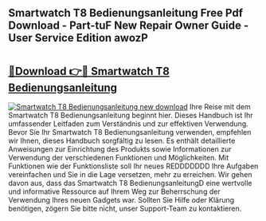 ## Smartwatch T8 Bedienungsanleitung Free Pdf Download - Part-tuF New Repair Owner Guide - User Service Edition awozP

# <h2><a href="http://df0tsgm.blite.top/?on=Smartwatch+T8+Bedienungsanleitung">🔗Download 👉🔴 Smartwatch T8 Bedienungsanleitung</a></h2>

[![Smartwatch T8 Bedienungsanleitung new download](https://i.imgur.com/lujVjoI.png)](http://df0tsgm.blite.top/?on=Smartwatch+T8+Bedienungsanleitung)
Ihre Reise mit dem Smartwatch T8 Bedienungsanleitung beginnt hier. Dieses Handbuch ist Ihr umfassender Leitfaden zum Verständnis und zur effektiven Verwendung. Bevor Sie Ihr Smartwatch T8 Bedienungsanleitung verwenden, empfehlen wir Ihnen, dieses Handbuch sorgfältig zu lesen. Es enthält detaillierte Anweisungen zur Einrichtung des Produkts sowie Informationen zur Verwendung der verschiedenen Funktionen und Möglichkeiten. Mit Funktionen wie der Funktionsliste soll Ihr neues REDDDDDDD Ihre Aufgaben vereinfachen und Sie in die Lage versetzen, mehr zu erreichen. Wir gehen davon aus, dass das Smartwatch T8 BedienungsanleitungD eine wertvolle und informative Ressource auf Ihrem Weg zur Beherrschung der Verwendung Ihres neuen Gadgets war. Sollten Sie Hilfe oder Klärung benötigen, zögern Sie bitte nicht, unser Support-Team zu kontaktieren.
